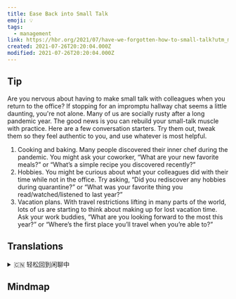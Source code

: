 ```yaml
---
title: Ease Back into Small Talk
emoji: 💡
tags:
  - management
link: https://hbr.org/2021/07/have-we-forgotten-how-to-small-talk?utm_medium=email&utm_source=newsletter_daily&utm_campaign=mtod_notactsubs
created: 2021-07-26T20:20:04.000Z
modified: 2021-07-26T20:20:04.000Z
---
```


## Tip

Are you nervous about having to make small talk with colleagues when you return to the office? If stopping for an impromptu hallway chat seems a little daunting, you're not alone. Many of us are socially rusty after a long pandemic year. The good news is you can rebuild your small-talk muscle with practice. Here are a few conversation starters. Try them out, tweak them so they feel authentic to you, and use whatever is most helpful.

1. Cooking and baking. Many people discovered their inner chef during the pandemic. You might ask your coworker, “What are your new favorite meals?” or “What’s a simple recipe you discovered recently?”
2. Hobbies. You might be curious about what your colleagues did with their time while not in the office. Try asking, “Did you rediscover any hobbies during quarantine?” or “What was your favorite thing you read/watched/listened to last year?”
3. Vacation plans. With travel restrictions lifting in many parts of the world, lots of us are starting to think about making up for lost vacation time. Ask your work buddies, “What are you looking forward to the most this year?” or “Where’s the first place you’ll travel when you’re able to?”

## Translations

<details>
   <summary>🇨🇳 轻松回到闲聊中 </summary>
当你回到办公室与同事闲聊时，你感到紧张吗？ 如果停下来进行一次即兴的走廊聊天看起来有点吓人，你并不孤单。 在长达一年的大流行之后，我们中的许多人都变得生疏了。 好消息是你可以通过练习重建你的闲聊肌肉。 以下是一些谈话的引子。 试一试，调整它们，让它们让你觉得是真实的，并使用任何最有用的。

1. 烹饪和烘焙。许多人在疫情期间发现了自己内心的厨师。你可能会问你的同事，“你最近最喜欢吃什么?”或“你最近发现的简单食谱是什么?”
2. 业余爱好。你可能会好奇你的同事在不在办公室的时候做了什么。试着问：“你在隔离期间重新发现了什么爱好吗？”或者“你去年最喜欢读/看/听的东西是什么？
3. 假期计划。随着世界许多地方旅行限制的解除，我们很多人开始考虑弥补失去的假期时间。问问你的同事:今年你最期待的是什么?“如果可以的话，第一个去的地方是哪里?”

</details>

## Mindmap

![]()
